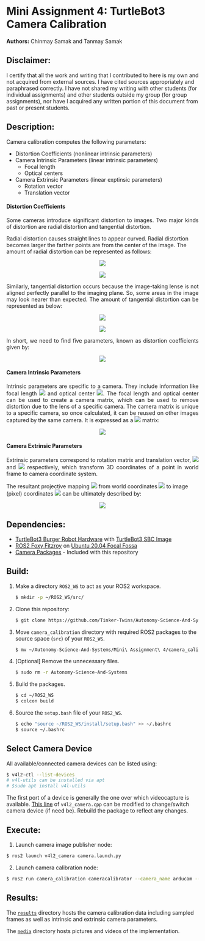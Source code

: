 # Mini Assignment 4: TurtleBot3 Camera Calibration
**Authors:** Chinmay Samak and Tanmay Samak

## Disclaimer:
I certify that all the work and writing that I contributed to here is my own and not acquired from external sources. I have cited sources appropriately and paraphrased correctly. I have not shared my writing with other students (for individual assignments) and other students outside my group (for group assignments), nor have I acquired any written portion of this document from past or present students.

## Description:
Camera calibration computes the following parameters:
* Distortion Coefficients (nonlinear intrinsic parameters)
* Camera Intrinsic Parameters (linear intrinsic parameters)
    * Focal length
    * Optical centers
* Camera Extrinsic Parameters (linear exptinsic parameters)
    * Rotation vector
    * Translation vector

#### Distortion Coefficients
<p align="justify">
Some cameras introduce significant distortion to images. Two major kinds of distortion are radial distortion and tangential distortion.

Radial distortion causes straight lines to appear curved. Radial distortion becomes larger the farther points are from the center of the image. The amount of radial distortion can be represented as follows:
</p>

<p align="center">
<img src="https://render.githubusercontent.com/render/math?math=x_%7Bdistorted%7D%20%3D%20x(%201%20%2B%20k_1%20r%5E2%20%2B%20k_2%20r%5E4%20%2B%20k_3%20r%5E6)">
</p>
<p align="center">
<img src="https://render.githubusercontent.com/render/math?math=y_%7Bdistorted%7D%20%3D%20y(%201%20%2B%20k_1%20r%5E2%20%2B%20k_2%20r%5E4%20%2B%20k_3%20r%5E6)">
</p>

<p align="justify">
Similarly, tangential distortion occurs because the image-taking lense is not aligned perfectly parallel to the imaging plane. So, some areas in the image may look nearer than expected. The amount of tangential distortion can be represented as below:
</p>

<p align="center">
<img src="https://render.githubusercontent.com/render/math?math=x_%7Bdistorted%7D%20%3D%20x%20%2B%20%5B%202p_1xy%20%2B%20p_2(r%5E2%2B2x%5E2)%5D">
</p>
<p align="center">
<img src="https://render.githubusercontent.com/render/math?math=y_%7Bdistorted%7D%20%3D%20y%20%2B%20%5B%20p_1(r%5E2%2B%202y%5E2)%2B%202p_2xy%5D">
</p>

<p align="justify">
In short, we need to find five parameters, known as distortion coefficients given by:
</p>

<p align="center">
<img src="https://latex.codecogs.com/svg.image?D&space;=&space;\begin{bmatrix}&space;k_1&space;&&space;k_2&space;&&space;p_1&space;&&space;p_2&space;&&space;k_3&space;\\&space;\end{bmatrix}">
</p>

#### Camera Intrinsic Parameters

<p align="justify">
Intrinsic parameters are specific to a camera. They include information like focal length <img src="https://render.githubusercontent.com/render/math?math=(f_x%2Cf_y)"> and optical center <img src="https://render.githubusercontent.com/render/math?math=(c_x%2Cc_y)">. The focal length and optical center can be used to create a camera matrix, which can be used to remove distortion due to the lens of a specific camera. The camera matrix is unique to a specific camera, so once calculated, it can be reused on other images captured by the same camera. It is expressed as a <img src="https://render.githubusercontent.com/render/math?math=3%20%5Ctimes%203"> matrix:
</p>

<p align="center">
<img src="https://latex.codecogs.com/svg.image?K&space;=&space;\begin{bmatrix}f_x&space;&&space;0&space;&&space;c_x&space;\\0&space;&&space;f_y&space;&&space;c_y&space;\\0&space;&&space;0&space;&&space;1&space;\\\end{bmatrix}">
</p>

#### Camera Extrinsic Parameters

<p align="justify">
Extrinsic parameters correspond to rotation matrix and translation vector, <img src="https://latex.codecogs.com/svg.image?R"> and <img src="https://latex.codecogs.com/svg.image?T"> respectively, which transform 3D coordinates of a point in world frame to camera coordinate system.
    
The resultant projective mapping <img src="https://latex.codecogs.com/svg.image?M"> from world coordinates <img src="https://latex.codecogs.com/svg.image?\begin{bmatrix}x&space;&&space;y&space;&&space;z&space;\\\end{bmatrix}^T"> to image (pixel) coordinates <img src="https://latex.codecogs.com/svg.image?\begin{bmatrix}u&space;&&space;v&space;\\\end{bmatrix}^T"> can be ultimately described by:

<p align="center">
<img src="https://latex.codecogs.com/svg.image?\begin{bmatrix}u&space;\\v&space;\\\end{bmatrix}&space;=&space;K\begin{bmatrix}R&space;&&space;T&space;\\\end{bmatrix}\begin{bmatrix}x&space;\\y&space;\\z&space;\\\end{bmatrix}&space;=M\begin{bmatrix}x&space;\\y&space;\\z&space;\\\end{bmatrix}">
</p>
</p>

## Dependencies:
- [TurtleBot3 Burger Robot Hardware](https://www.robotis.us/turtlebot-3-burger-us/) with [TurtleBot3 SBC Image](https://emanual.robotis.com/docs/en/platform/turtlebot3/sbc_setup/)
- [ROS2 Foxy Fitzroy](https://docs.ros.org/en/foxy/Installation/Alternatives/Ubuntu-Development-Setup.html) on [Ubuntu 20.04 Focal Fossa](https://releases.ubuntu.com/focal/)
- [Camera Packages](https://github.com/Tinker-Twins/Autonomy-Science-And-Systems/tree/main/Mini%20Assignment%204/camera_calibration) - Included with this repository

## Build:
1. Make a directory `ROS2_WS` to act as your ROS2 workspace.
    ```bash
    $ mkdir -p ~/ROS2_WS/src/
    ```
2. Clone this repository:
    ```bash
    $ git clone https://github.com/Tinker-Twins/Autonomy-Science-And-Systems.git
    ```
3. Move `camera_calibration` directory with required ROS2 packages to the source space (`src`) of your `ROS2_WS`.
    ```bash
    $ mv ~/Autonomy-Science-And-Systems/Mini\ Assignment\ 4/camera_calibration/ ~/ROS2_WS/src/
    ```
4. [Optional] Remove the unnecessary files.
    ```bash
    $ sudo rm -r Autonomy-Science-And-Systems
    ```
5. Build the packages.
    ```bash
    $ cd ~/ROS2_WS
    $ colcon build
    ```
6. Source the `setup.bash` file of your `ROS2_WS`.
    ```bash
    $ echo "source ~/ROS2_WS/install/setup.bash" >> ~/.bashrc
    $ source ~/.bashrc
    ```

## Select Camera Device
All available/connected camera devices can be listed using:
```bash
$ v4l2-ctl --list-devices
# v4l-utils can be installed via apt
# $sudo apt install v4l-utils
```
The first port of a device is generally the one over which videocapture is available. [This line](https://github.com/Tinker-Twins/Autonomy-Science-And-Systems/blob/main/Mini%20Assignment%204/camera_calibration/v4l2_camera/ros2_v4l2_camera/src/v4l2_camera.cpp#L52) of `v4l2_camera.cpp` can be modified to change/switch camera device (if need be). Rebuild the package to reflect any changes.

## Execute:
1. Launch camera image publisher node:
```bash
$ ros2 launch v4l2_camera camera.launch.py
```

2. Launch camera calibration node:
```bash
$ ros2 run camera_calibration cameracalibrator --camera_name arducam --size=8x6 --square=0.02 --approximate=0.3 --no-service-check --ros-args -r image:=/image
```

## Results:
The [`results`](https://github.com/Tinker-Twins/Autonomy-Science-And-Systems/tree/main/Mini%20Assignment%204/results) directory hosts the camera calibration data including sampled frames as well as intrinsic and extrinsic camera parameters.

The [`media`](https://github.com/Tinker-Twins/Autonomy-Science-And-Systems/tree/main/Mini%20Assignment%204/media) directory hosts pictures and videos of the implementation.
